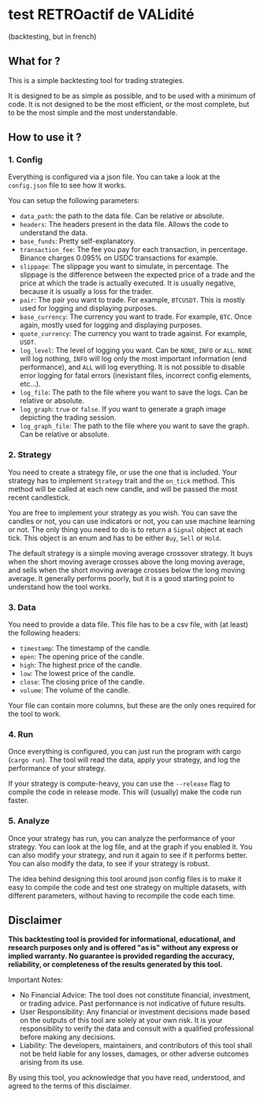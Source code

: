 # test RETROactif de VALidité

(backtesting, but in french)

## What for ?

This is a simple backtesting tool for trading strategies.

It is designed to be as simple as possible, and to be used with a minimum of code. It is not designed to be the most efficient, or the most complete, but to be the most simple and the most understandable.

## How to use it ?

### 1. Config

Everything is configured via a json file. You can take a look at the `config.json` file to see how it works.

You can setup the following parameters:

- `data_path`: the path to the data file. Can be relative or absolute.
- `headers`: The headers present in the data file. Allows the code to understand the data.
- `base_funds`: Pretty self-explanatory.
- `transaction_fee`: The fee you pay for each transaction, in percentage. Binance charges 0.095% on USDC transactions for example.
- `slippage`: The slippage you want to simulate, in percentage. The slippage is the difference between the expected price of a trade and the price at which the trade is actually executed. It is usually negative, because it is usually a loss for the trader.
- `pair`: The pair you want to trade. For example, `BTCUSDT`. This is mostly used for logging and displaying purposes.
- `base_currency`: The currency you want to trade. For example, `BTC`. Once again, mostly used for logging and displaying purposes.
- `quote_currency`: The currency you want to trade against. For example, `USDT`.
- `log_level`: The level of logging you want. Can be `NONE`, `INFO` or `ALL`. `NONE` will log nothing, `INFO` will log only the most important information (end performance), and `ALL` will log everything. It is not possible to disable error logging for fatal errors (inexistant files, incorrect config elements, etc...).
- `log_file`: The path to the file where you want to save the logs. Can be relative or absolute.
- `log_graph`: `true` or `false`. If you want to generate a graph image depicting the trading session.
- `log_graph_file`: The path to the file where you want to save the graph. Can be relative or absolute.

### 2. Strategy

You need to create a strategy file, or use the one that is included. Your strategy has to implement `Strategy` trait and the `on_tick` method. This method will be called at each new candle, and will be passed the most recent candlestick.

You are free to implement your strategy as you wish. You can save the candles or not, you can use indicators or not, you can use machine learning or not. The only thing you need to do is to return a `Signal` object at each tick. This object is an enum and has to be either `Buy`, `Sell` or `Hold`.

The default strategy is a simple moving average crossover strategy. It buys when the short moving average crosses above the long moving average, and sells when the short moving average crosses below the long moving average. It generally performs poorly, but it is a good starting point to understand how the tool works.

### 3. Data

You need to provide a data file. This file has to be a csv file, with (at least) the following headers:

- `timestamp`: The timestamp of the candle.
- `open`: The opening price of the candle.
- `high`: The highest price of the candle.
- `low`: The lowest price of the candle.
- `close`: The closing price of the candle.
- `volume`: The volume of the candle.

Your file can contain more columns, but these are the only ones required for the tool to work.

### 4. Run

Once everything is configured, you can just run the program with cargo (`cargo run`). The tool will read the data, apply your strategy, and log the performance of your strategy.

If your strategy is compute-heavy, you can use the `--release` flag to compile the code in release mode. This will (usually) make the code run faster.

### 5. Analyze

Once your strategy has run, you can analyze the performance of your strategy. You can look at the log file, and at the graph if you enabled it. You can also modify your strategy, and run it again to see if it performs better. You can also modify the data, to see if your strategy is robust.

The idea behind designing this tool around json config files is to make it easy to compile the code and test one strategy on multiple datasets, with different parameters, without having to recompile the code each time.

## Disclaimer

**This backtesting tool is provided for informational, educational, and research purposes only and is offered "as is" without any express or implied warranty. No guarantee is provided regarding the accuracy, reliability, or completeness of the results generated by this tool.**

Important Notes:

* No Financial Advice: The tool does not constitute financial, investment, or trading advice. Past performance is not indicative of future results.
* User Responsibility: Any financial or investment decisions made based on the outputs of this tool are solely at your own risk. It is your responsibility to verify the data and consult with a qualified professional before making any decisions.
* Liability: The developers, maintainers, and contributors of this tool shall not be held liable for any losses, damages, or other adverse outcomes arising from its use.

By using this tool, you acknowledge that you have read, understood, and agreed to the terms of this disclaimer.
